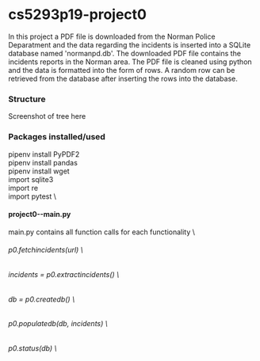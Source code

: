 # cs5293p19-project0
In this project a PDF file is downloaded from the Norman Police Deparatment and the data regarding the incidents is inserted into a SQLite database named 'normanpd.db'. The downloaded PDF file contains the incidents reports in the Norman area. The PDF file is cleaned using python and the data is formatted into the form of rows. A random row can be retrieved from the database after inserting the rows into the database.

### Structure
Screenshot of tree here

### Packages installed/used 
pipenv install PyPDF2 &nbsp; \
pipenv install pandas &nbsp; \
pipenv install wget &nbsp;\
import sqlite3 \
import re \
import pytest \
 

#### project0--main.py
main.py contains all function calls for each functionality \
###### p0.fetchincidents(url) \
###### incidents = p0.extractincidents() \
###### db = p0.createdb() \
###### p0.populatedb(db, incidents) \
###### p0.status(db) \
